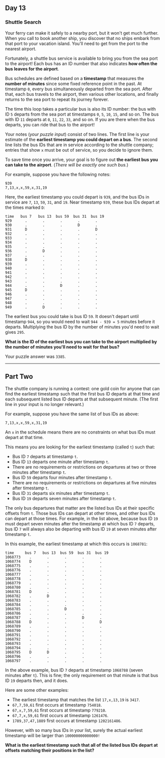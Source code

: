## Day 13

### Shuttle Search

Your ferry can make it safely to a nearby port, but it won't get much further. When you call to book another ship, 
you discover that no ships embark from that port to your vacation island. You'll need to get from the port to the 
nearest airport.

Fortunately, a shuttle bus service is available to bring you from the sea port to the airport! Each bus has an ID 
number that also indicates **how often the bus leaves for the airport**.

Bus schedules are defined based on a **timestamp** that measures the **number of minutes** since some fixed 
reference point in the past. At timestamp `0`, every bus simultaneously departed from the sea port. After that, 
each bus travels to the airport, then various other locations, and finally returns to the sea port to repeat its journey 
forever. 

The time this loop takes a particular bus is also its ID number: the bus with ID `5` departs from the sea port at 
timestamps `0`, `5`, `10`, `15`, and so on. The bus with ID `11` departs at `0`, `11`, `22`, `33`, and so on. If you 
are there when the bus departs, you can ride that bus to the airport!

Your notes (_your puzzle input_) consist of two lines. The first line is your estimate of the **earliest timestamp you 
could depart on a bus**. The second line lists the bus IDs that are in service according to the shuttle company; entries 
that show `x` must be out of service, so you decide to ignore them.

To save time once you arrive, your goal is to figure out **the earliest bus you can take to the airport**. (_There will 
be exactly one such bus._)

For example, suppose you have the following notes:

```
939
7,13,x,x,59,x,31,19
```

Here, the earliest timestamp you could depart is `939`, and the bus IDs in service are `7`, `13`, `59`, `31`, and `19`. 
Near timestamp `939`, these bus IDs depart at the times marked `D`:

```
time   bus 7   bus 13  bus 59  bus 31  bus 19
929      .       .       .       .       .
930      .       .       .       D       .
931      D       .       .       .       D
932      .       .       .       .       .
933      .       .       .       .       .
934      .       .       .       .       .
935      .       .       .       .       .
936      .       D       .       .       .
937      .       .       .       .       .
938      D       .       .       .       .
939      .       .       .       .       .
940      .       .       .       .       .
941      .       .       .       .       .
942      .       .       .       .       .
943      .       .       .       .       .
944      .       .       D       .       .
945      D       .       .       .       .
946      .       .       .       .       .
947      .       .       .       .       .
948      .       .       .       .       .
949      .       D       .       .       .
```

The earliest bus you could take is bus ID `59`. It doesn't depart until timestamp `944`, so you would need to wait 
`944 - 939 = 5` minutes before it departs. Multiplying the bus ID by the number of minutes you'd need to wait 
gives `295`.

**What is the ID of the earliest bus you can take to the airport multiplied by the number of minutes you'll need to wait for that bus?**

Your puzzle answer was `3385`.

---

## Part Two

The shuttle company is running a contest: one gold coin for anyone that can find the earliest timestamp such that 
the first bus ID departs at that time and each subsequent listed bus ID departs at that subsequent minute. (The first 
line in your input is no longer relevant.)

For example, suppose you have the same list of bus IDs as above:

`7,13,x,x,59,x,31,19`

An `x` in the schedule means there are no constraints on what bus IDs must depart at that time.

This means you are looking for the earliest timestamp (called `t`) such that:

- Bus ID `7` departs at timestamp `t`.
- Bus ID `13` departs one minute after timestamp `t`.
- There are no requirements or restrictions on departures at two or three minutes after timestamp `t`.
- Bus ID `59` departs four minutes after timestamp `t`.
- There are no requirements or restrictions on departures at five minutes after timestamp `t`.
- Bus ID `31` departs six minutes after timestamp `t`.
- Bus ID `19` departs seven minutes after timestamp `t`.

The only bus departures that matter are the listed bus IDs at their specific offsets from `t`. Those bus IDs can depart 
at other times, and other bus IDs can depart at those times. For example, in the list above, because bus ID `19` must 
depart seven minutes after the timestamp at which bus ID `7` departs, bus ID `7` will always also be departing with 
bus ID `19` at seven minutes after timestamp `t`.

In this example, the earliest timestamp at which this occurs is `1068781`:

```
time     bus 7   bus 13  bus 59  bus 31  bus 19
1068773    .       .       .       .       .
1068774    D       .       .       .       .
1068775    .       .       .       .       .
1068776    .       .       .       .       .
1068777    .       .       .       .       .
1068778    .       .       .       .       .
1068779    .       .       .       .       .
1068780    .       .       .       .       .
1068781    D       .       .       .       .
1068782    .       D       .       .       .
1068783    .       .       .       .       .
1068784    .       .       .       .       .
1068785    .       .       D       .       .
1068786    .       .       .       .       .
1068787    .       .       .       D       .
1068788    D       .       .       .       D
1068789    .       .       .       .       .
1068790    .       .       .       .       .
1068791    .       .       .       .       .
1068792    .       .       .       .       .
1068793    .       .       .       .       .
1068794    .       .       .       .       .
1068795    D       D       .       .       .
1068796    .       .       .       .       .
1068797    .       .       .       .       .
```

In the above example, bus ID `7` departs at timestamp `1068788` (seven minutes after `t`). This is fine; the only requirement 
on that minute is that bus ID `19` departs then, and it does.

Here are some other examples:

- The earliest timestamp that matches the list `17,x,13,19` is `3417`.
- `67,7,59,61` first occurs at timestamp `754018`.
- `67,x,7,59,61` first occurs at timestamp `779210`.
- `67,7,x,59,61` first occurs at timestamp `1261476`.
- `1789,37,47,1889` first occurs at timestamp `1202161486`.

However, with so many bus IDs in your list, surely the actual earliest timestamp will be larger than `100000000000000!`

**What is the earliest timestamp such that all of the listed bus IDs depart at offsets matching their positions in the list?**


